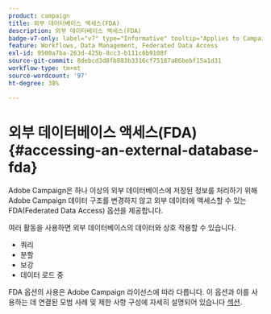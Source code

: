 ```yaml
---
product: campaign
title: 외부 데이터베이스 액세스(FDA)
description: 외부 데이터베이스 액세스(FDA)
badge-v7-only: label="v7" type="Informative" tooltip="Applies to Campaign Classic v7 only"
feature: Workflows, Data Management, Federated Data Access
exl-id: 9500a7ba-263d-425b-8cc3-b111c6b9108f
source-git-commit: 8debcd3d8fb883b3316cf75187a86bebf15a1d31
workflow-type: tm+mt
source-wordcount: '97'
ht-degree: 38%

---
```


# 외부 데이터베이스 액세스(FDA){#accessing-an-external-database-fda}



Adobe Campaign은 하나 이상의 외부 데이터베이스에 저장된 정보를 처리하기 위해 Adobe Campaign 데이터 구조를 변경하지 않고 외부 데이터에 액세스할 수 있는 FDA(Federated Data Access) 옵션을 제공합니다.

여러 활동을 사용하면 외부 데이터베이스의 데이터와 상호 작용할 수 있습니다.

* 쿼리
* 분할
* 보강
* 데이터 로드 중

FDA 옵션의 사용은 Adobe Campaign 라이선스에 따라 다릅니다. 이 옵션과 이를 사용하는 데 연결된 모범 사례 및 제한 사항 구성에 자세히 설명되어 있습니다 [섹션](../../installation/using/about-fda.md).
